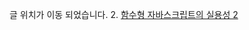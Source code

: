 글 위치가 이동 되었습니다.
2. [함수형 자바스크립트의 실용성 2](https://github.com/marpple/abc-functional-javascript/wiki/%ED%95%A8%EC%88%98%ED%98%95-%EC%9E%90%EB%B0%94%EC%8A%A4%ED%81%AC%EB%A6%BD%ED%8A%B8%EC%9D%98-%EC%8B%A4%EC%9A%A9%EC%84%B1-2)